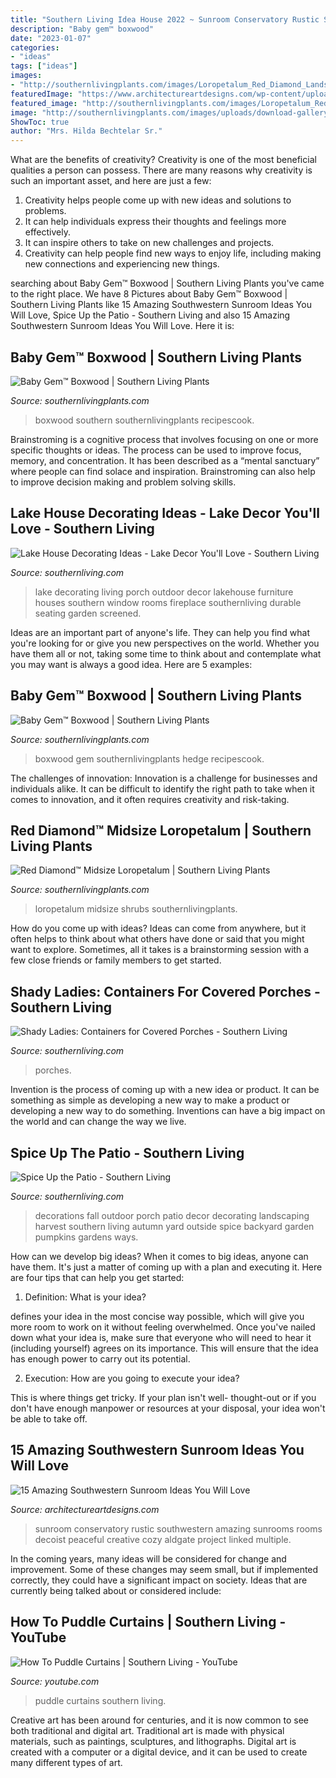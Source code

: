 ```yaml
---
title: "Southern Living Idea House 2022 ~ Sunroom Conservatory Rustic Southwestern Amazing Sunrooms Rooms Decoist Peaceful Creative Cozy Aldgate Project Linked Multiple"
description: "Baby gem™ boxwood"
date: "2023-01-07"
categories:
- "ideas"
tags: ["ideas"]
images:
- "http://southernlivingplants.com/images/Loropetalum_Red_Diamond_Landscape_2016_Plant_Spotlight_Banner_TEMPLATE_1500x850_2018.jpg"
featuredImage: "https://www.architectureartdesigns.com/wp-content/uploads/2019/05/15-Amazing-Southwestern-Sunroom-Ideas-You-Will-Love-3.jpg"
featured_image: "http://southernlivingplants.com/images/Loropetalum_Red_Diamond_Landscape_2016_Plant_Spotlight_Banner_TEMPLATE_1500x850_2018.jpg"
image: "http://southernlivingplants.com/images/uploads/download-gallery/baby-gem-social-media-test-1200x630.jpg"
ShowToc: true
author: "Mrs. Hilda Bechtelar Sr."
---
```



What are the benefits of creativity?
Creativity is one of the most beneficial qualities a person can possess. There are many reasons why creativity is such an important asset, and here are just a few: 
1. Creativity helps people come up with new ideas and solutions to problems. 
2. It can help individuals express their thoughts and feelings more effectively.
3. It can inspire others to take on new challenges and projects.
4. Creativity can help people find new ways to enjoy life, including making new connections and experiencing new things.

	

		
searching about Baby Gem™ Boxwood | Southern Living Plants you've came to the right place. We have 8 Pictures about Baby Gem™ Boxwood | Southern Living Plants like 15 Amazing Southwestern Sunroom Ideas You Will Love, Spice Up the Patio - Southern Living and also 15 Amazing Southwestern Sunroom Ideas You Will Love. Here it is:
		
    
## Baby Gem™ Boxwood | Southern Living Plants

<img loading=lazy src="http://southernlivingplants.com/images/Boxwood_Baby_Gem_Landscape_Plant_Spotlight_Banner_TEMPLATE_1500x850_2018_v2.jpg" onerror="this.onerror=null;this.src='https://tse4.mm.bing.net/th?id=OIP.D1CGa7rxwrBNvHlTAJq13gHaEM&amp;pid=15.1';" alt="Baby Gem™ Boxwood | Southern Living Plants">

_Source: southernlivingplants.com_

>boxwood southern southernlivingplants recipescook. 

	

Brainstroming is a cognitive process that involves focusing on one or more specific thoughts or ideas. The process can be used to improve focus, memory, and concentration. It has been described as a “mental sanctuary” where people can find solace and inspiration. Brainstroming can also help to improve decision making and problem solving skills.

    
## Lake House Decorating Ideas - Lake Decor You&#039;ll Love - Southern Living

<img loading=lazy src="https://img1.southernliving.timeinc.net/sites/default/files/styles/responsive_etr_gallery_desktop_portrait/public/image/2015/12/main/690401_berar256_0.jpg?itok=kGcU6YNT" onerror="this.onerror=null;this.src='https://tse4.mm.bing.net/th?id=OIP.zbfsM7S60WpXOc5vKirqRQHaLH&amp;pid=15.1';" alt="Lake House Decorating Ideas - Lake Decor You&#039;ll Love - Southern Living">

_Source: southernliving.com_

>lake decorating living porch outdoor decor lakehouse furniture houses southern window rooms fireplace southernliving durable seating garden screened. 

	

Ideas are an important part of anyone's life. They can help you find what you're looking for or give you new perspectives on the world. Whether you have them all or not, taking some time to think about and contemplate what you may want is always a good idea. Here are 5 examples: 

    
## Baby Gem™ Boxwood | Southern Living Plants

<img loading=lazy src="http://southernlivingplants.com/images/uploads/download-gallery/baby-gem-social-media-test-1200x630.jpg" onerror="this.onerror=null;this.src='https://tse3.mm.bing.net/th?id=OIP.nmA2ryTFiUwbaVqWZ6ZxFgHaD4&amp;pid=15.1';" alt="Baby Gem™ Boxwood | Southern Living Plants">

_Source: southernlivingplants.com_

>boxwood gem southernlivingplants hedge recipescook. 

	

The challenges of innovation:
Innovation is a challenge for businesses and individuals alike. It can be difficult to identify the right path to take when it comes to innovation, and it often requires creativity and risk-taking.

    
## Red Diamond™ Midsize Loropetalum | Southern Living Plants

<img loading=lazy src="http://southernlivingplants.com/images/Loropetalum_Red_Diamond_Landscape_2016_Plant_Spotlight_Banner_TEMPLATE_1500x850_2018.jpg" onerror="this.onerror=null;this.src='https://tse1.mm.bing.net/th?id=OIP.-bJizv0MxZrVxUtChrJe8QHaEM&amp;pid=15.1';" alt="Red Diamond™ Midsize Loropetalum | Southern Living Plants">

_Source: southernlivingplants.com_

>loropetalum midsize shrubs southernlivingplants. 

	

How do you come up with ideas?
Ideas can come from anywhere, but it often helps to think about what others have done or said that you might want to explore. Sometimes, all it takes is a brainstorming session with a few close friends or family members to get started.

    
## Shady Ladies: Containers For Covered Porches - Southern Living

<img loading=lazy src="https://img1.southernliving.timeinc.net/sites/default/files/styles/responsive_etr_gallery_desktop_portrait/public/image/2015/12/main/2378602_theba_gafern0611814928_cg_2_0.jpg?itok=-uCY9Yps" onerror="this.onerror=null;this.src='https://tse3.mm.bing.net/th?id=OIP.fAM5vZBSuDuhLWHQNoX__QHaLH&amp;pid=15.1';" alt="Shady Ladies: Containers for Covered Porches - Southern Living">

_Source: southernliving.com_

>porches. 

	

Invention is the process of coming up with a new idea or product. It can be something as simple as developing a new way to make a product or developing a new way to do something. Inventions can have a big impact on the world and can change the way we live.

    
## Spice Up The Patio - Southern Living

<img loading=lazy src="http://img1.southernliving.timeinc.net/sites/default/files/styles/4_3_horizontal_-_1200x900/public/image/2016/03/main/2269501_mumsa5460.jpg?itok=KYK0hPMX" onerror="this.onerror=null;this.src='https://tse2.mm.bing.net/th?id=OIP.fr052uktgn_V5P19prCSFAHaLH&amp;pid=15.1';" alt="Spice Up the Patio - Southern Living">

_Source: southernliving.com_

>decorations fall outdoor porch patio decor decorating landscaping harvest southern living autumn yard outside spice backyard garden pumpkins gardens ways. 

	

How can we develop big ideas?
When it comes to big ideas, anyone can have them. It's just a matter of coming up with a plan and executing it. Here are four tips that can help you get started:
1. Definition: What is your idea?

 defines your idea in the most concise way possible, which will give you more room to work on it without feeling overwhelmed. Once you've nailed down what your idea is, make sure that everyone who will need to hear it (including yourself) agrees on its importance. This will ensure that the idea has enough power to carry out its potential.

2. Execution: How are you going to execute your idea?

This is where things get tricky. If your plan isn't well- thought-out or if you don't have enough manpower or resources at your disposal, your idea won't be able to take off.

    
## 15 Amazing Southwestern Sunroom Ideas You Will Love

<img loading=lazy src="https://www.architectureartdesigns.com/wp-content/uploads/2019/05/15-Amazing-Southwestern-Sunroom-Ideas-You-Will-Love-3.jpg" onerror="this.onerror=null;this.src='https://tse1.mm.bing.net/th?id=OIP.T-HiPVYeu421oa_2oc1krQHaE7&amp;pid=15.1';" alt="15 Amazing Southwestern Sunroom Ideas You Will Love">

_Source: architectureartdesigns.com_

>sunroom conservatory rustic southwestern amazing sunrooms rooms decoist peaceful creative cozy aldgate project linked multiple. 

	

In the coming years, many ideas will be considered for change and improvement. Some of these changes may seem small, but if implemented correctly, they could have a significant impact on society. Ideas that are currently being talked about or considered include: 

    
## How To Puddle Curtains | Southern Living - YouTube

<img loading=lazy src="http://i.ytimg.com/vi/t9SE3DhxIOw/maxresdefault.jpg" onerror="this.onerror=null;this.src='https://tse3.mm.bing.net/th?id=OIP.DOFsPY0vaCI5SfVMPQ4MNQHaEK&amp;pid=15.1';" alt="How To Puddle Curtains | Southern Living - YouTube">

_Source: youtube.com_

>puddle curtains southern living. 

	

Creative art has been around for centuries, and it is now common to see both traditional and digital art. Traditional art is made with physical materials, such as paintings, sculptures, and lithographs. Digital art is created with a computer or a digital device, and it can be used to create many different types of art.


